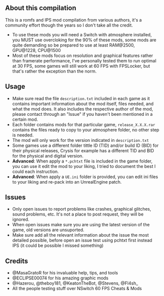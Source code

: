 ## About this compilation

This is a romfs and IPS mod compilation from various authors, it's a community effort though the years so I don't take all the credit.
* To use these mods you will need a Switch with atmosphere installed, you MUST use overcloking for the 90% of these mods, some mods are quite demanding so be prepared to use at least RAM@2500, GPU@1228, CPU@1500
* Most of these mods focus on resolution and graphical features rather than framerate performance, I've personally tested them to run optimal at 30 FPS, some games will still work at 60 FPS with FPSLocker, but that's rather the exception than the norm.

## Usage

* Make sure read the file `description.txt` included in each game as it contains important information about the mod itself, files needed, and what the mod does. It also includes the respective author of the mod, please contact through an "Issue" if you haven't been mentioned in a certain mod.
* Each folder contains mods for that particular game, `release_X.X.X.rar` contains the files ready to copy to your atmosphere folder, no other step is needed.
* The mod will only work for the version indicated in `description.txt`
* Some games use a different folder tittle ID (TID) and/or build ID (BID) for their physical releases, Crysis for example has a different TID and BID for the physical and digital version.
* **Advanced**: When apply a `*.pchtxt` file is included in the game folder, you can use it edit the mod to your liking, I tried to document the best I could each instruction.
* **Advanced**: When apply a `UE.ini` folder is provided, you can edit ini files to your liking and re-pack into an UnrealEngine patch. 

## Issues

* Only open issues to report problems like crashes, graphical glitches, sound problems, etc. It's not a place to post request, they will be ignored.
* When open issues make sure you are using the latest version of the game, old versions are unsuported.
* Make sure add all the relevant information about the issue the most detailed possible, before open an issue test using pchtxt first instead IPS (it could be possible I missed something)

## Credits
- @MasaGratoR for his invaluable help, tips, and tools
- @ECLIPSE00074 for his amazing graphic mods
- @Hazerou, @theboy181, @KeatonTheBot, @Stevens, @Fl4sh_
- All the people testing stuff over NSwitch 60 FPS Cheats & Mods
